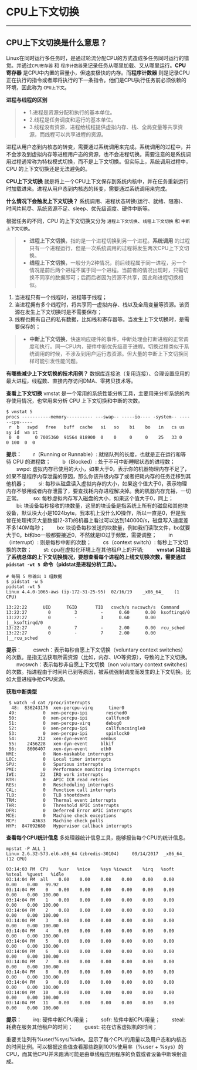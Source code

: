# CPU上下文切换 

---

## CPU上下文切换是什么意思？
Linux在同时运行多任务时，是通过轮流分配CPU的方式造成多任务同时运行的错觉。并通过`CPU寄存器` 和 `程序计数器`来记录任务从哪里加载、又从哪里运行。**CPU寄存器** 是CPU中内置的容量小，但速度极快的内存。而**程序计数器** 则是记录CPU正在执行的指令或者即将执行的下一条指令。他们是CPU执行任务前必须依赖的环境，因此称为 `CPU上下文`。

**进程与线程的区别**
> * 1.进程是资源分配和执行的基本单位。  
> * 2.线程是任务调度和运行的基本单位。
> * 3.线程没有资源，进程给线程提供虚拟内存、栈、全局变量等共享资源，而线程可以共享进程的资源。

进程从用户态到内核态的转变，需要通过系统调用来完成。系统调用的过程中，并不会涉及到虚拟内存等进程用户态的资源，也不会进程切换。需要注意的是系统调用过程通常称为特权模式切换，而不是上下文切换。但实际上，系统调用过程中，CPU 的上下文切换还是无法避免的。

**CPU上下文切换** 就是将上一个CPU上下文保存到系统内核中，并在任务重新运行时加载进来。进程从用户态到内核态的转变，需要通过系统调用来完成。

**什么情况下会触发上下文切换？**
系统调用、进程状态转换(运行、就绪、阻塞)、时间片耗尽、系统资源不足、sleep、优先级调度、硬件中断等。

根据任务的不同，CPU 的上下文切换又分为 `进程上下文切换`、`线程上下文切换` 和 `中断上下文切换`。
> * **进程上下文切换**，指的是一个进程切换到另一个进程。**系统调用** 的过程只有一个进程运行，但是一次系统调用的过程将发生两次CPU上下文切换。
> * **线程上下文切换**，一般分为2种情况，前后线程属于同一进程，另一个情况是前后两个进程不属于同一个进程。当前者的情况出现时，只需切换不同享的数据即可；后而后者因为资源不共享，因此和进程切换相似。
1. 当进程只有一个线程时，进程等于线程；
2. 当进程拥有多个线程时，将共享同一虚拟内存、栈以及全局变量等资源。该资源在发生上下文切换时是不需要保存；
3. 线程也拥有自己的私有数据，比如栈和寄存器等。当发生上下文切换时，是需要保存的；
> * **中断上下文切换**，快速响应硬件的事件，中断处理会打断进程的正常调度和执行。同一CPU内，硬件中断优先级高于进程。切换过程类似于系统调用的时候，不涉及到用户运行态资源。但大量的中断上下文切换同样可能引发性能问题。

**有哪些减少上下文切换的技术用例？**
数据库连接池（复用连接）、合理设置应用的最大进程，线程数、直接内存访问DMA、零拷贝技术等。

**查看上下文切换**
vmstat 是一个常用的系统性能分析工具，主要用来分析系统的内存使用情况，也常用来分析 CPU 上下文切换和中断的次数。
```
$ vmstat 5
procs -----------memory---------- ---swap-- -----io---- -system-- ------cpu-----
 r  b   swpd   free   buff  cache   si   so    bi    bo   in   cs us sy id  wa st
 0  0      0 7005360  91564 818900  0    0     0     0    25   33 0   0 100  0  0
```
**提示：**
　　r（Running or Runnable）: 就绪队列的长度，也就是正在运行和等待 CPU 的进程数；
　　b（Blocked）: 处于不可中断睡眠状态的进程数；
　　swpd: 虚拟内存已使用的大小，如果大于0，表示你的机器物理内存不足了，如果不是程序内存泄露的原因，那么你该升级内存了或者把耗内存的任务迁移到其他机器；
　　si: 每秒从磁盘读入虚拟内存的大小，如果这个值大于0，表示物理内存不够用或者内存泄露了，要查找耗内存进程解决掉。我的机器内存充裕，一切正常。
　　so: 每秒虚拟内存写入磁盘的大小，如果这个值大于0，同上；
　　bi: 块设备每秒接收的块数量，这里的块设备是指系统上所有的磁盘和其他块设备，默认块大小是1024byte，我本机上没什么IO操作，所以一直是0，但是我曾在处理拷贝大量数据(2-3T)的机器上看过可以达到140000/s，磁盘写入速度差不多140M每秒；
　　bo: 块设备每秒发送的块数量，例如我们读取文件，bo就要大于0。bi和bo一般都要接近0，不然就是IO过于频繁，需要调整；
　　in（interrupt）: 则是每秒中断的次数；
　　cs（context switch）: 每秒上下文切换的次数；
　　st: cpu在虚拟化环境上在其他租户上的开销;
　　
**vmstat 只给出了系统总体的上下文切换情况，要想查看每个进程的上线文切换次数，需要通过`pidstat -wt 5 `命令（pidstat是进程分析工具）。**
```
# 每隔 5 秒输出 1 组数据
$ pidstat -w 5
pidstat -wt 5
Linux 4.4.0-1065-aws (ip-172-31-25-95) 	02/16/19 	_x86_64_	(1 CPU)

13:22:22      UID      TGID       TID   cswch/s nvcswch/s  Command
13:22:27        0         3         -      0.60      0.00  ksoftirqd/0
13:22:27        0         -         3      0.60      0.00  |__ksoftirqd/0
13:22:27        0         7         -      2.00      0.00  rcu_sched
13:22:27        0         -         7      2.00      0.00  |__rcu_sched
```
**提示**：
　　cswch：表示每秒自愿上下文切换（voluntary context switches）的次数。是指无法获取所需资源（比如，内存、I/O等资源），导致的上下文切换。
　　nvcswch：表示每秒非自愿上下文切换（non voluntary context switches）的次数。指进程由于时间片已到等原因，被系统强制调度而发生的上下文切换。比如大量进程争抢CPU资源。

**获取中断类型**
```
 $ watch -d cat /proc/interrupts
  48:  836243176  xen-percpu-virq      timer0
 49:          0  xen-percpu-ipi       resched0
 50:          0  xen-percpu-ipi       callfunc0
 51:          0  xen-percpu-virq      debug0
 52:          0  xen-percpu-ipi       callfuncsingle0
 53:          0  xen-percpu-ipi       spinlock0
 54:        212   xen-dyn-event     xenbus
 55:    2456228   xen-dyn-event     blkif
 56:    8606407   xen-dyn-event     eth0
NMI:          0   Non-maskable interrupts
LOC:          0   Local timer interrupts
SPU:          0   Spurious interrupts
PMI:          0   Performance monitoring interrupts
IWI:         22   IRQ work interrupts
RTR:          0   APIC ICR read retries
RES:          0   Rescheduling interrupts
CAL:          0   Function call interrupts
TLB:          0   TLB shootdowns
TRM:          0   Thermal event interrupts
THR:          0   Threshold APIC interrupts
DFR:          0   Deferred Error APIC interrupts
MCE:          0   Machine check exceptions
MCP:      43633   Machine check polls
HYP:  847092680   Hypervisor callback interrupts
```
**查看每个CPU统计信息**
多处理器统计信息工具，能够报告每个CPU的统计信息。
```
mpstat -P ALL 1
Linux 2.6.32-573.el6.x86_64 (zbredis-30104)     09/14/2017  _x86_64_    (12 CPU)
 
03:14:03 PM  CPU    %usr   %nice    %sys %iowait    %irq   %soft  %steal  %guest   %idle
03:14:04 PM  all    0.00    0.00    0.08    0.00    0.00    0.00    0.00    0.00   99.92
03:14:04 PM    0    0.00    0.00    0.00    0.00    0.00    0.00    0.00    0.00  100.00
03:14:04 PM    1    0.00    0.00    0.00    0.00    0.00    0.00    0.00    0.00  100.00
03:14:04 PM    2    0.00    0.00    0.00    0.00    0.00    0.00    0.00    0.00  100.00
03:14:04 PM    3    0.00    0.00    0.00    0.00    0.00    0.00    0.00    0.00  100.00
03:14:04 PM    4    0.00    0.00    0.00    0.00    0.00    0.00    0.00    0.00  100.00
03:14:04 PM    5    0.00    0.00    0.00    0.00    0.00    0.00    0.00    0.00  100.00
03:14:04 PM    6    0.00    0.00    0.00    0.00    0.00    0.00    0.00    0.00  100.00
03:14:04 PM    7    0.00    0.00    0.00    0.00    0.00    0.00    0.00    0.00  100.00
03:14:04 PM    8    0.00    0.00    0.00    0.00    0.00    0.00    0.00    0.00  100.00
03:14:04 PM    9    0.00    0.00    0.00    0.00    0.00    0.00    0.00    0.00  100.00
03:14:04 PM   10    0.00    0.00    0.00    0.00    0.00    0.00    0.00    0.00  100.00
03:14:04 PM   11    0.00    0.00    0.00    0.00    0.00    0.00    0.00    0.00  100.00
```
**提示：**
　　irq: 硬件中断CPU用量；
　　sofr: 软件中断CPU用量；
　　steal: 耗费在服务其他租户的时间；
　　guest: 花在访客虚拟机的时间；

重要关注列有%user/%sys/%idle。显示了每个CPU的用量以及用户态和内核态的时间比例。可以根据这些值查看那些跑到100%使用率（%user + %sys）的CPU，而其他CPU并未跑满可能是由单线程应用程序的负载或者设备中断映射造成。
